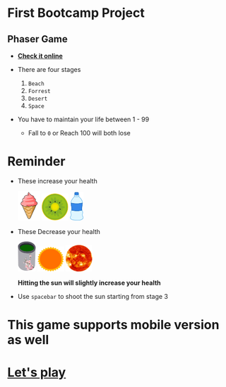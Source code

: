 # __First Bootcamp Project__

## Phaser Game

- [__Check it online__](http://petercatchicecream.surge.sh)

- There are four stages
    1. `Beach`
    1. `Forrest`
    1. `Desert`
    1. `Space`

- You have to maintain your life between 1 - 99
    - Fall to `0` or Reach 100 will both lose


# Reminder

- These increase your health

    <img src="Assets/sprites/icecream.png" width="50">
    <img src="Assets/sprites/Kiwi.png" width="60">
    <img src="Assets/sprites/water.png" width="30">

- These Decrease your health

    <img src="Assets/sprites/HotTea.png" width="40">
    <img src="Assets/sprites/sun.png" width="60">
    <img src="Assets/sprites/sunPower.png" width="60">

    __Hitting the sun will slightly increase your health__

- Use `spacebar` to shoot the sun starting from stage 3

# This game supports mobile version as well

# [__Let's play__](http://petercatchicecream.surge.sh)
